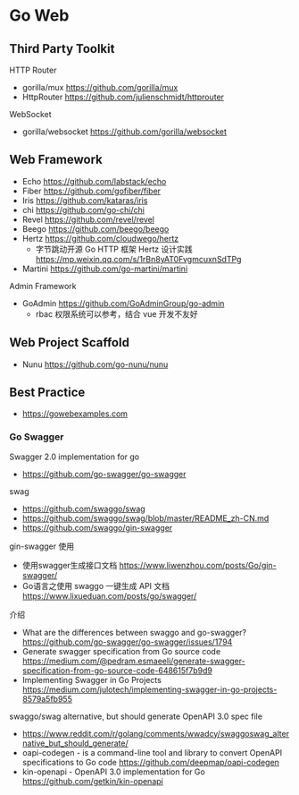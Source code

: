 # Go Web

## Third Party Toolkit
HTTP Router
- gorilla/mux https://github.com/gorilla/mux
- HttpRouter https://github.com/julienschmidt/httprouter

WebSocket
- gorilla/websocket https://github.com/gorilla/websocket


## Web Framework
- Echo https://github.com/labstack/echo
- Fiber https://github.com/gofiber/fiber
- Iris https://github.com/kataras/iris
- chi https://github.com/go-chi/chi
- Revel https://github.com/revel/revel
- Beego https://github.com/beego/beego
- Hertz https://github.com/cloudwego/hertz
  - 字节跳动开源 Go HTTP 框架 Hertz 设计实践 https://mp.weixin.qq.com/s/1rBn8yAT0FvgmcuxnSdTPg
- Martini https://github.com/go-martini/martini

Admin Framework
- GoAdmin https://github.com/GoAdminGroup/go-admin
  - rbac 权限系统可以参考，结合 vue 开发不友好


## Web Project Scaffold
- Nunu https://github.com/go-nunu/nunu


## Best Practice
- https://gowebexamples.com


### Go Swagger
Swagger 2.0 implementation for go
- https://github.com/go-swagger/go-swagger

swag
- https://github.com/swaggo/swag
- https://github.com/swaggo/swag/blob/master/README_zh-CN.md
- https://github.com/swaggo/gin-swagger

gin-swagger 使用
- 使用swagger生成接口文档 https://www.liwenzhou.com/posts/Go/gin-swagger/
- Go语言之使用 swaggo 一键生成 API 文档 https://www.lixueduan.com/posts/go/swagger/

介绍
- What are the differences between swaggo and go-swagger? https://github.com/go-swagger/go-swagger/issues/1794
- Generate swagger specification from Go source code https://medium.com/@pedram.esmaeeli/generate-swagger-specification-from-go-source-code-648615f7b9d9
- Implementing Swagger in Go Projects https://medium.com/julotech/implementing-swagger-in-go-projects-8579a5fb955

swaggo/swag alternative, but should generate OpenAPI 3.0 spec file
- https://www.reddit.com/r/golang/comments/wwadcy/swaggoswag_alternative_but_should_generate/
- oapi-codegen - is a command-line tool and library to convert OpenAPI specifications to Go code https://github.com/deepmap/oapi-codegen
- kin-openapi - OpenAPI 3.0 implementation for Go https://github.com/getkin/kin-openapi
